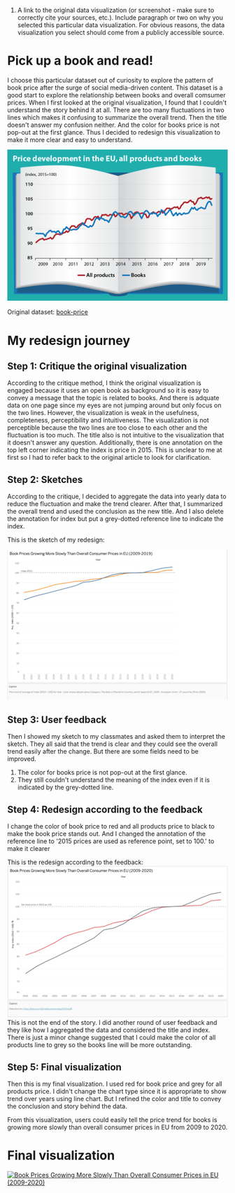 1. A link to the original data visualization (or screenshot - make sure to correctly cite your sources, etc.).  Include paragraph or two on why you selected this particular data visualization.  For obvious reasons, the data visualization you select should come from a publicly accessible source.  
# Pick up a book and read!
I choose this particular dataset out of curiosity to explore the pattern of book price after the surge of social media-driven content. This dataset is a good start to explore the
relationship between books and overall comsumer prices. When I first looked at the original visualization, I found that I couldn't understand the story behind it at all.
There are too many fluctuations in two lines which makes it confusing to summarize the overall trend. Then the title doesn't answer my confusion neither. And the color for books price is not pop-out at the first glance.
Thus I decided to redesign this visualization to make it more clear and easy to understand.

![original](/books-price/original.png)

Original dataset: [book-price](https://data.world/makeovermonday/2020w38)


# My redesign journey
## Step 1: Critique the original visualization
According to the critique method, I think the original visualization is engaged because it uses an open book as background so it is easy to convey a message that the topic is related to books.
And there is adquate data on one page since my eyes are not jumping around but only focus on the two lines. However, the visualization is weak in the usefulness, completeness, perceptibility and intuitiveness.
The visualization is not perceptible because the two lines are too close to each other and the fluctuation is too much. The title also is not intuitive to the visualization that it doesn't answer any question.
Additionally, there is one annotation on the top left corner indicating the index is price in 2015. This is unclear to me at first so  I had to refer back to the original article to look
for clarification.

## Step 2: Sketches
According to the critique, I decided to aggregate the data into yearly data to reduce the fluctuation and make the trend clearer. After that, I summarized the overall trend 
and used the conclusion as the new title. And I also delete the annotation for index but put a grey-dotted reference line to indicate the index.

This is the sketch of my redesign:

![sketch](sketch.png)

## Step 3: User feedback

Then I showed my sketch to my classmates and asked them to interpret the sketch. They all said that the trend is clear and they could see the overall trend easily after the change.
But there are some fields need to be improved. 
1. The color for books price is not pop-out at the first glance.
2. They still couldn't understand the meaning of the index even if it is indicated by the grey-dotted line.

## Step 4: Redesign according to the feedback
I change the color of book price to red and all products price to black to make the book price stands out.
And I changed the annotation of the reference line to '2015 prices are used as reference point, set to 100.' to make it clearer

This is the redesign according to the feedback:
![sketch_2](sketch2.png)
This is not the end of the story. I did another round of user feedback and they like how I aggregated the data and considered the title and index.
There is just a minor change suggested that I could make the color of all products line to grey so the books line will be more outstanding.

## Step 5: Final visualization
Then this is my final visualization. I used red for book price and grey for all products price. I didn't change the chart type since it is appropriate to show trend over years using
line chart. But I refined the color and title to convey the conclusion and story behind the data.

From this visualization, users could easily tell the price trend for 
books is growing more slowly than overall consumer prices in EU from 2009 to 2020.


# Final visualization
<div class="tableauPlaceholder" id="viz1731534769071" style="position: relative">
    <noscript>
        <a href="#">
            <img alt="Book Prices Growing More Slowly Than Overall Consumer Prices in EU (2009-2020)"
                 src="https://public.tableau.com/static/images/bo/book-price_17315347545370/Sheet2/1_rss.png"
                 style="border: none" />
        </a>
    </noscript>
    <object class="tableauViz" style="display:none;">
        <param name="host_url" value="https%3A%2F%2Fpublic.tableau.com%2F" />
        <param name="embed_code_version" value="3" />
        <param name="site_root" value="" />
        <param name="name" value="book-price_17315347545370/Sheet2" />
        <param name="tabs" value="no" />
        <param name="toolbar" value="yes" />
        <param name="static_image" value="https://public.tableau.com/static/images/bo/book-price_17315347545370/Sheet2/1.png" />
        <param name="animate_transition" value="yes" />
        <param name="display_static_image" value="yes" />
        <param name="display_spinner" value="yes" />
        <param name="display_overlay" value="yes" />
        <param name="display_count" value="yes" />
        <param name="language" value="en-US" />
        <param name="filter" value="publish=yes" />
    </object>
</div>
<script type="text/javascript">
    var divElement = document.getElementById('viz1731534769071');
    var vizElement = divElement.getElementsByTagName('object')[0];
    vizElement.style.width = '100%';
    vizElement.style.height = (divElement.offsetWidth * 0.75) + 'px';
    var scriptElement = document.createElement('script');
    scriptElement.src = 'https://public.tableau.com/javascripts/api/viz_v1.js';
    vizElement.parentNode.insertBefore(scriptElement, vizElement);
</script>